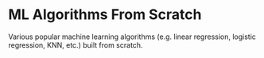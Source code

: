# ML Algorithms From Scratch
Various popular machine learning algorithms (e.g. linear regression, logistic regression, KNN, etc.) built from scratch.
